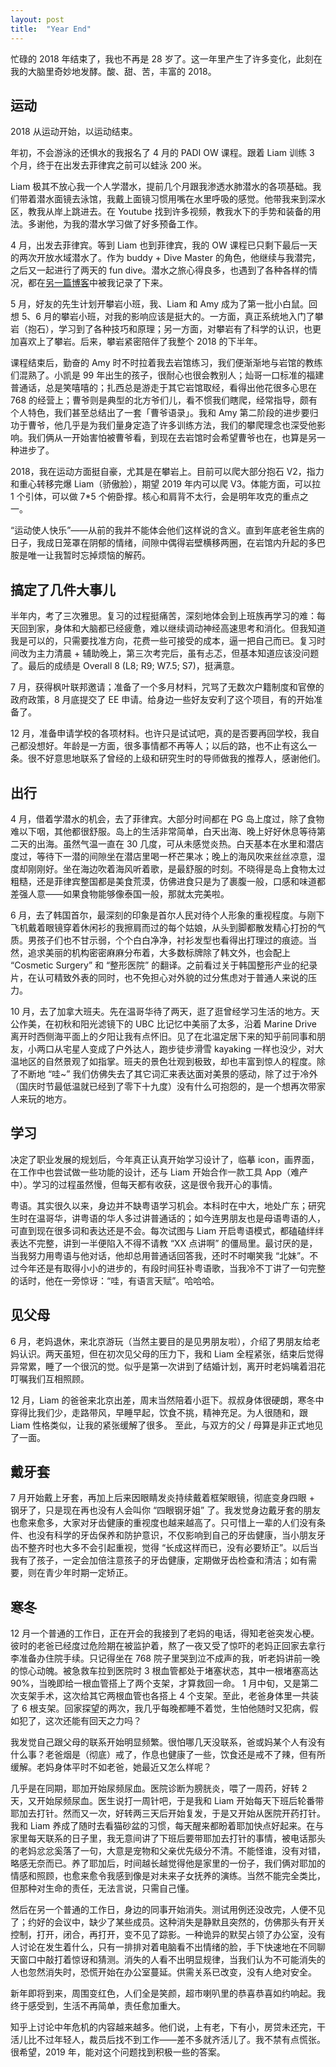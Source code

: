 ```yaml
---
layout: post
title:  "Year End"
---
```



忙碌的 2018 年结束了，我也不再是 28 岁了。这一年里产生了许多变化，此刻在我的大脑里奇妙地发酵。酸、甜、苦，丰富的 2018。

## 运动
2018 从运动开始，以运动结束。

年初，不会游泳的还惧水的我报名了 4 月的 PADI OW 课程。跟着 Liam 训练 3 个月，终于在出发去菲律宾之前可以蛙泳 200 米。

Liam 极其不放心我一个人学潜水，提前几个月跟我渗透水肺潜水的各项基础。我们带着潜水面镜去泳馆，我戴上面镜习惯用嘴在水里呼吸的感觉。他带我来到深水区，教我从岸上跳进去。在 Youtube 找到许多视频，教我水下的手势和装备的用法。多谢他，为我的潜水学习做了好多预备工作。

4 月，出发去菲律宾。等到 Liam 也到菲律宾，我的 OW 课程已只剩下最后一天的两次开放水域潜水了。作为 buddy + Dive Master 的角色，他继续与我潜完，之后又一起进行了两天的 fun dive。潜水之旅心得良多，也遇到了各种各样的情况，都在[另一篇博客](http://siqing.rocks/2018/05/08/My-OW-Experience.html)中被我记录了下来。

5 月，好友的先生计划开攀岩小班，我、Liam 和 Amy 成为了第一批小白鼠。回想 5、6 月的攀岩小班，对我的影响应该是挺大的。一方面，真正系统地入门了攀岩（抱石），学习到了各种技巧和原理；另一方面，对攀岩有了科学的认识，也更加喜欢上了攀岩。后来，攀岩紧密陪伴了我整个 2018 的下半年。

课程结束后，勤奋的 Amy 时不时拉着我去岩馆练习，我们便渐渐地与岩馆的教练们混熟了。小凯是 99 年出生的孩子，很耐心也很会教别人；灿哥一口标准的福建普通话，总是笑嘻嘻的；扎西总是游走于其它岩馆取经，看得出他花很多心思在 768 的经营上；曹爷则是典型的北方爷们儿，看不惯我们瞎爬，经常指导，颇有个人特色，我们甚至总结出了一套「曹爷语录」。我和 Amy 第二阶段的进步要归功于曹爷，他几乎是为我们量身定造了许多训练方法，我们的攀爬理念也深受他影响。我们俩从一开始害怕被曹爷看，到现在去岩馆时会希望曹爷也在，也算是另一种进步了。

2018，我在运动方面挺自豪，尤其是在攀岩上。目前可以爬大部分抱石 V2，指力和重心转移完爆 Liam（骄傲脸），期望 2019 年内可以爬 V3。体能方面，可以拉 1 个引体，可以做 7*5 个俯卧撑。核心和肩背不太行，会是明年攻克的重点之一。

“运动使人快乐”——从前的我并不能体会他们这样说的含义。直到年底老爸生病的日子，我成日笼罩在阴郁的情绪，间隙中偶得岩壁横移两圈，在岩馆内升起的多巴胺是唯一让我暂时忘掉烦恼的解药。


## 搞定了几件大事儿
半年内，考了三次雅思。复习的过程挺痛苦，深刻地体会到上班族再学习的难：每天回到家，身体和大脑都已经疲惫，难以继续调动神经高速思考和消化。但我知道我是可以的，只需要找准方向，花费一些可接受的成本，逼一把自己而已。复习时间改为主力清晨 + 辅助晚上，第三次考完后，虽有忐忑，但基本知道应该没问题了。最后的成绩是 Overall 8 (L8; R9; W7.5; S7)，挺满意。

7 月，获得枫叶联邦邀请；准备了一个多月材料，咒骂了无数次户籍制度和官僚的政府政策，8 月底提交了 EE 申请。给身边一些好友安利了这个项目，有的开始准备了。

12 月，准备申请学校的各项材料。也许只是试试吧，真的是否要再回学校，我自己都没想好。年龄是一方面，很多事情都不再等人；以后的路，也不止有这么一条。很不好意思地联系了曾经的上级和研究生时的导师做我的推荐人，感谢他们。


## 出行
4 月，借着学潜水的机会，去了菲律宾。大部分时间都在 PG 岛上度过，除了食物难以下咽，其他都很舒服。岛上的生活非常简单，白天出海、晚上好好休息等待第二天的出海。虽然气温一直在 30 几度，可从未感觉炎热。白天基本在水里和潜店度过，等待下一潜的间隙坐在潜店里喝一杯芒果冰；晚上的海风吹来丝丝凉意，湿度却刚刚好。坐在海边吹着海风听着歌，是最舒服的时刻。不晓得是岛上食物太过粗糙，还是菲律宾整国都是美食荒漠，仿佛进食只是为了裹腹一般，口感和味道都差强人意——如果食物能够像泰国一般，那就太完美啦。

6 月，去了韩国首尔，最深刻的印象是首尔人民对待个人形象的重视程度。与刚下飞机戴着眼镜穿着休闲衫的我擦肩而过的每个姑娘，从头到脚都散发精心打扮的气质。男孩子们也不甘示弱，个个白白净净，衬衫发型也看得出打理过的痕迹。当然，追求美丽的机构密密麻麻分布着，大多数标牌除了韩文外，也会配上 “Cosmetic Surgery” 和 “整形医院” 的翻译。之前看过关于韩国整形产业的纪录片，在认可精致外表的同时，也不免担心对外貌的过分焦虑对于普通人来说的压力。

10 月，去了加拿大班夫。先在温哥华待了两天，逛了逛曾经学习生活的地方。天公作美，在初秋和阳光滤镜下的 UBC 比记忆中美丽了太多，沿着 Marine Drive 离开时西侧海平面上的夕阳让我有点怀旧。见了在北温定居下来的知乎前同事和朋友，小两口从宅星人变成了户外达人，跑步徒步滑雪 kayaking 一样也没少，对大温地区的自然景观了如指掌。班夫的景色壮观到极致，却也丰富到惊人的程度。除了不断地 “哇~” 我们仿佛失去了其它词汇来表达面对美景的感动，除了过于冷外（国庆时节最低温就已经到了零下十九度）没有什么可抱怨的，是一个想再次带家人来玩的地方。

## 学习
决定了职业发展的规划后，今年真正认真开始学习设计了，临摹 icon，画界面，在工作中也尝试做一些功能的设计，还与 Liam 开始合作一款工具 App（难产中）。学习的过程虽然慢，但每天都有收获，这是很令我开心的事情。

粤语。其实很久以来，身边并不缺粤语学习机会。本科时在中大，地处广东；研究生时在温哥华，讲粤语的华人多过讲普通话的；如今连男朋友也是母语粤语的人，可直到现在很多词和表达还是不会。每次试图与 Liam 开启粤语模式，都磕磕绊绊表达不完整，讲到一半便陷入不得不请教 “XX 点讲啊” 的僵局里。最讨厌的是，当我努力用粤语与他对话，他却总用普通话回答我，还时不时嘲笑我 “北妹”。不过今年还是有取得小小的进步的，有段时间狂补粤语歌，当我冷不丁讲了一句完整的话时，他在一旁惊讶：“哇，有语言天赋”。哈哈哈。

## 见父母
6 月，老妈退休，来北京游玩（当然主要目的是见男朋友啦），介绍了男朋友给老妈认识。两天虽短，但在初次见父母的压力下，我和 Liam 全程紧张，结束后觉得异常累，睡了一个很沉的觉。似乎是第一次讲到了结婚计划，离开时老妈噙着泪花叮嘱我们互相照顾。

12 月，Liam 的爸爸来北京出差，周末当然陪着小逛下。叔叔身体很硬朗，寒冬中穿得比我们少，走路带风，早睡早起，饮食不挑，精神充足。为人很随和，跟 Liam 性格类似，让我的紧张缓解了很多。
至此，与双方的父 / 母算是非正式地见了一面。

## 戴牙套
7 月开始戴上牙套，再加上后来因眼睛发炎持续戴着框架眼镜，彻底变身四眼 + 钢牙了，只是现在再也没有人会叫你 “四眼钢牙姐” 了。我发觉身边戴牙套的朋友也愈来愈多，大家对牙齿健康的重视度也越来越高了。只可惜上一辈的人们没有条件、也没有科学的牙齿保养和防护意识，不仅影响到自己的牙齿健康，当小朋友牙齿不整齐时也大多不会引起重视，觉得 “长成这样而已，没有必要矫正”。以后当我有了孩子，一定会加倍注意孩子的牙齿健康，定期做牙齿检查和清洁；如有需要，则在青少年时期一定矫正。

## 寒冬
12 月一个普通的工作日，正在开会的我接到了老妈的电话，得知老爸突发心梗。彼时的老爸已经度过危险期在被监护着，熬了一夜又受了惊吓的老妈正回家去拿行李准备办住院手续。只记得坐在 768 院子里哭到泣不成声的我，听老妈讲前一晚的惊心动魄。被急救车拉到医院时 3 根血管都处于堵塞状态，其中一根堵塞高达 90%，当晚即给一根血管搭上了两个支架，才算救回一命。 1 月中旬，又是第二次支架手术，这次给其它两根血管也各搭上 4 个支架。至此，老爸身体里一共装了 6 根支架。回家探望的两次，我几乎每晚都睡不着觉，生怕他随时又犯病，假如犯了，这次还能有回天之力吗？

我发觉自己跟父母的联系开始明显频繁。很怕哪几天没联系，爸或妈某个人有没有什么事？老爸烟是（彻底）戒了，作息也健康了一些，饮食还是戒不了辣，但有所缓解。老妈身体平时不如老爸，她最近又怎么样呢？

几乎是在同期，耶加开始尿频尿血。医院诊断为膀胱炎，喂了一周药，好转 2 天，又开始尿频尿血。医生说打一周针吧，于是我和 Liam 开始每天下班后轮番带耶加去打针。然而又一次，好转两三天后开始复发，于是又开始从医院开药打针。我和 Liam 养成了随时去看猫砂盆的习惯，每天醒来都盼着耶加快点好起来。在与家里每天联系的日子里，我无意间讲了下班后要带耶加去打针的事情，被电话那头的老妈忿忿奚落了一句，大意是宠物和父亲优先级分不清。不能怪谁，没有对错，略感无奈而已。养了耶加后，时间越长越觉得他是家里的一份子，我们俩对耶加的情感和照顾，也愈来愈令我感到像是对未来子女抚养的演练。当然不能完全类比，但那种对生命的责任，无法言说，只需自己懂。

然后在另一个普通的工作日，身边的同事开始消失。测试用例还没改完，人便不见了；约好的会议中，缺少了某些成员。这种消失是静默且突然的，仿佛那头有开关控制，打开，闭合，再打开，变不见了踪影。一种诡异的默契占领了办公室，没有人讨论在发生着什么，只有一排排对着电脑看不出情绪的脸，手下快速地在不同聊天窗口中敲打着惊讶和猜测。消失的人看不出明显规律，当我们认为不可能消失的人也忽然消失时，恐慌开始在办公室蔓延。供需关系已改变，没有人绝对安全。

新年即将到来，周围变红色，人们全是笑颜，超市喇叭里的恭喜恭喜如约响起。我终于感受到，生活不再简单，责任愈加重大。


知乎上讨论中年危机的内容越来越多。他们说，上有老，下有小，房贷未还完，干活儿比不过年轻人，裁员后找不到工作——差不多就齐活儿了。我不禁有点慌张。很希望，2019 年，能对这个问题找到积极一些的答案。
